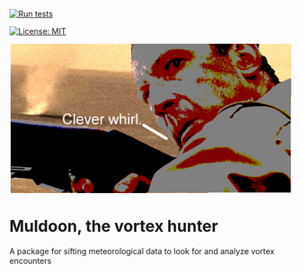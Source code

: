 [![Run tests](https://github.com/cs481-ekh/f22-dust-devils/actions/workflows/tests.yml/badge.svg)](https://github.com/cs481-ekh/f22-dust-devils/actions/workflows/tests.yml)

[![License: MIT](https://img.shields.io/badge/License-MIT-yellow.svg)](https://opensource.org/licenses/MIT)



<p align="center"><img src="docs/Muldoon.png" alt="Clever whirl." width="500"/></p>

# Muldoon, the vortex hunter

A package for sifting meteorological data to look for and analyze vortex encounters
